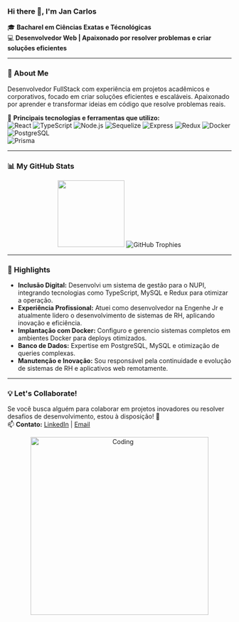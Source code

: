### Hi there 👋, I'm Jan Carlos  

🎓 **Bacharel em Ciências Exatas e Técnológicas**  
💻 **Desenvolvedor Web | Apaixonado por resolver problemas e criar soluções eficientes**  

---

### 🚀 About Me
Desenvolvedor FullStack com experiência em projetos acadêmicos e corporativos, focado em criar soluções eficientes e escaláveis. Apaixonado por aprender e transformar ideias em código que resolve problemas reais. 

🌟 **Principais tecnologias e ferramentas que utilizo:**  
![React](https://img.shields.io/badge/-React-61DAFB?logo=react&logoColor=white&style=flat) 
![TypeScript](https://img.shields.io/badge/-TypeScript-007ACC?logo=typescript&logoColor=white&style=flat) 
![Node.js](https://img.shields.io/badge/-Node.js-339933?logo=node.js&logoColor=white&style=flat) 
![Sequelize](https://img.shields.io/badge/-Sequelize-52B0E7?logo=sequelize&logoColor=white&style=flat) 
![Express](https://img.shields.io/badge/-Express-000000?logo=express&logoColor=white&style=flat) 
![Redux](https://img.shields.io/badge/-Redux-764ABC?logo=redux&logoColor=white&style=flat) 
![Docker](https://img.shields.io/badge/-Docker-2496ED?logo=docker&logoColor=white&style=flat)  
![PostgreSQL](https://img.shields.io/badge/-PostgreSQL-4169E1?logo=postgresql&logoColor=white&style=flat)  
![Prisma](https://img.shields.io/badge/-Prisma-2D3748?logo=prisma&logoColor=white&style=flat)  

---

### 📊 My GitHub Stats  

<div align="center">
  <img height="150em" src="https://github-readme-stats.vercel.app/api/top-langs/?username=jan-carlos-g&layout=compact&hide_border=true&theme=radical&langs_count=8" />
  <img src="https://github-profile-trophy.vercel.app/?username=jan-carlos-g&theme=radical&no-frame=true&margin-w=15&title=Commits,Repositories" alt="GitHub Trophies" />

</div>



---

### 🌟 Highlights  
- **Inclusão Digital:** Desenvolvi um sistema de gestão para o NUPI, integrando tecnologias como TypeScript, MySQL e Redux para otimizar a operação.  
- **Experiência Profissional:** Atuei como desenvolvedor na Engenhe Jr e atualmente lidero o desenvolvimento de sistemas de RH, aplicando inovação e eficiência.  
- **Implantação com Docker:** Configuro e gerencio sistemas completos em ambientes Docker para deploys otimizados.  
- **Banco de Dados:** Expertise em PostgreSQL, MySQL e otimização de queries complexas.  
- **Manutenção e Inovação:** Sou responsável pela continuidade e evolução de sistemas de RH e aplicativos web remotamente.  
---

### 💡 Let's Collaborate!  
Se você busca alguém para colaborar em projetos inovadores ou resolver desafios de desenvolvimento, estou à disposição! 🚀  
📫 **Contato:** [LinkedIn](https://www.linkedin.com/in/JanCarlos) | [Email](mailto:jancarlos@aluno.ufrb.edu.br)  

<div align="center">
  <img src="https://user-images.githubusercontent.com/62487016/149223208-b6c3e60a-bf8d-46b6-93f6-147fa5b29f9b.gif" alt="Coding" width="400px" />
</div>
